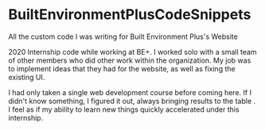 # BuiltEnvironmentPlusCodeSnippets
All the custom code I was writing for Built Environment Plus's Website

2020 Internship code while working at BE+. I worked solo with a small team of other members who did other work within the organization. My job was to implement 
ideas that they had for the website, as well as fixing the existing UI.

I had only taken a single web development course before coming here. If I didn't know something, I figured it out, always bringing results to the table
. I feel as if my ability to learn new things quickly accelerated under this internship.
